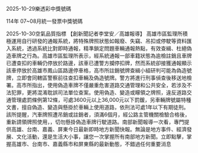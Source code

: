 
2025-10-29樂透彩中獎號碼

                                
114年 07~08月統一發票中獎號碼
                             
2025-10-30空氣品質指標
                              【創新聞記者李堂安／高雄報導】 高雄市區監理所積極運用自行研發的通報系統，將特殊牌照狀態如報廢、失竊、吊扣或停駛等資料匯入系統，透過系統比對即時通報，精準鎖定問題車輛通報熱點，有效查緝、杜絕偽造車牌之行為。高雄市區監理所表示，經系統通報一部車籍狀態為逾檢註銷且車牌已遭查扣的車輛仍停放於路邊，該車已遭警方攔停扣牌，然而系統卻接獲通報顯示該車停放於高雄市鳳山區路邊停車格，高市所註銷號牌查緝小組研判可能為偽造號牌，立即會同轄區警察前往查扣車輛及偽造號牌。警方將進行刑事偵查後移送地檢署。高市所指出，使用偽造車牌不僅嚴重危害道路交通管理和公共安全，若涉及不法犯罪，更將混淆耽誤司法單位查案。使用偽造、變造或矇領之牌照，違反道路交通管理處罰條例第12條，可處3600元以上36,000元以下罰鍰，另車輛牌號屬特種文書，擅自偽造、變造與懸掛於車輛上使用道路，依刑法可處1年以下有期徒刑。該所提醒，汽車牌照遭吊銷或註銷者，須滿6個月，經公路主管機關檢驗合格後，重新請領牌照使用，，切勿懸掛偽造車牌行駛道路。南部新聞報導一次看，專門提供高雄、台南、嘉義、屏東今日最新即時地方新聞快報。無論是地方事件、經濟發展、文化活動，還是生活大小事，讓您一次掌握所有南部地方新聞。立即點擊，掌握高雄市、台南市、嘉義縣市和屏東縣的最新動態，不錯過任何重要消息